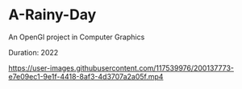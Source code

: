 # A-Rainy-Day
An OpenGl project in Computer Graphics

Duration: 2022


https://user-images.githubusercontent.com/117539976/200137773-e7e09ec1-9e1f-4418-8af3-4d3707a2a05f.mp4

